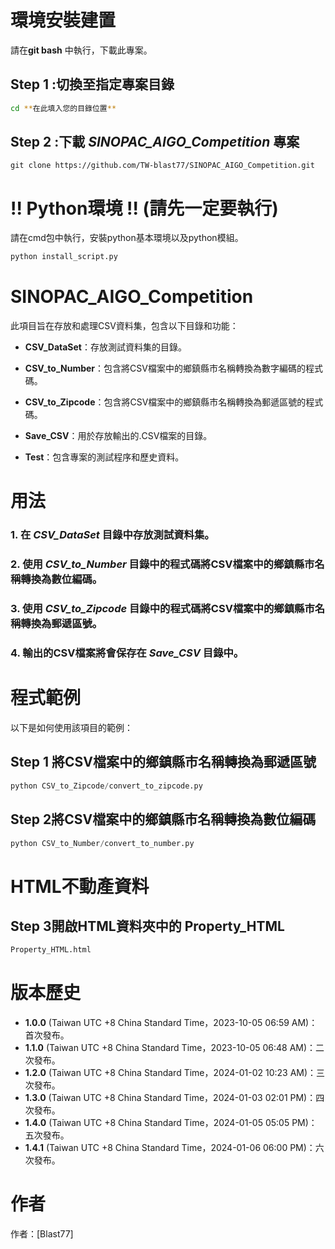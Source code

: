 # 環境安裝建置 
請在**git bash** 中執行，下載此專案。
## Step 1 :切換至指定專案目錄
```bash
cd **在此填入您的目錄位置**
```
## Step 2 :下載 *SINOPAC_AIGO_Competition* 專案
```git
git clone https://github.com/TW-blast77/SINOPAC_AIGO_Competition.git
```
# !! Python環境 !! **(請先一定要執行)**
請在cmd包中執行，安裝python基本環境以及python模組。
```python
python install_script.py
```

# **SINOPAC_AIGO_Competition**
此項目旨在存放和處理CSV資料集，包含以下目錄和功能：

- **CSV_DataSet**：存放測試資料集的目錄。

- **CSV_to_Number**：包含將CSV檔案中的鄉鎮縣市名稱轉換為數字編碼的程式碼。

- **CSV_to_Zipcode**：包含將CSV檔案中的鄉鎮縣市名稱轉換為郵遞區號的程式碼。

- **Save_CSV**：用於存放輸出的.CSV檔案的目錄。

- **Test**：包含專案的測試程序和歷史資料。

# 用法
### **1. 在 _*CSV_DataSet*_ 目錄中存放測試資料集。**
### **2. 使用 *CSV_to_Number* 目錄中的程式碼將CSV檔案中的鄉鎮縣市名稱轉換為數位編碼。**
### **3. 使用 *CSV_to_Zipcode* 目錄中的程式碼將CSV檔案中的鄉鎮縣市名稱轉換為郵遞區號。**
### **4. 輸出的CSV檔案將會保存在 *Save_CSV* 目錄中。**

# 程式範例
以下是如何使用該項目的範例：

## Step 1 將CSV檔案中的鄉鎮縣市名稱轉換為郵遞區號
```python
python CSV_to_Zipcode/convert_to_zipcode.py
```
## Step 2將CSV檔案中的鄉鎮縣市名稱轉換為數位編碼
```python
python CSV_to_Number/convert_to_number.py
```
# HTML不動產資料

## Step 3開啟HTML資料夾中的 Property_HTML
```html
Property_HTML.html
```
# 版本歷史

- **1.0.0** (Taiwan UTC +8 China Standard Time，2023-10-05 06:59 AM)：首次發布。
- **1.1.0** (Taiwan UTC +8 China Standard Time，2023-10-05 06:48 AM)：二次發布。
- **1.2.0** (Taiwan UTC +8 China Standard Time，2024-01-02 10:23 AM)：三次發布。
- **1.3.0** (Taiwan UTC +8 China Standard Time，2024-01-03 02:01 PM)：四次發布。
- **1.4.0** (Taiwan UTC +8 China Standard Time，2024-01-05 05:05 PM)：五次發布。
- **1.4.1** (Taiwan UTC +8 China Standard Time，2024-01-06 06:00 PM)：六次發布。

# 作者
作者：[Blast77]

